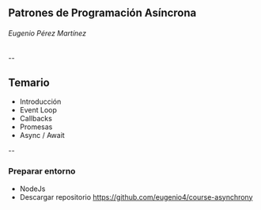 ## Patrones de Programación Asíncrona

###### Eugenio Pérez Martínez

--
## Temario

* Introducción
* Event Loop
* Callbacks
* Promesas
* Async / Await


--

### Preparar entorno

* NodeJs
* Descargar repositorio https://github.com/eugenio4/course-asynchrony